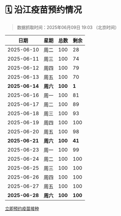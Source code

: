 # 🗓️ 沿江疫苗预约情况

> 数据抓取时间：2025年06月09日 19:03 （北京时间）

| 日期 | 星期 | 总数 | 剩余 |
|------|------|------|------|
| 2025-06-10 | 周二 | 100 | 28 |
| 2025-06-11 | 周三 | 100 | 74 |
| 2025-06-12 | 周四 | 100 | 79 |
| 2025-06-13 | 周五 | 100 | 70 |
| **2025-06-14** | **周六** | **100** | **1** |
| 2025-06-16 | 周一 | 100 | 81 |
| 2025-06-17 | 周二 | 100 | 89 |
| 2025-06-18 | 周三 | 100 | 93 |
| 2025-06-19 | 周四 | 100 | 100 |
| 2025-06-20 | 周五 | 100 | 98 |
| **2025-06-21** | **周六** | **100** | **41** |
| 2025-06-23 | 周一 | 100 | 99 |
| 2025-06-24 | 周二 | 100 | 100 |
| 2025-06-25 | 周三 | 100 | 100 |
| 2025-06-26 | 周四 | 100 | 100 |
| 2025-06-27 | 周五 | 100 | 100 |
| **2025-06-28** | **周六** | **100** | **100** |


<div class="button-container">
<a class="btn" href="http://yfzweb.ishequ.net/#/login" target="_blank">立即预约疫苗接种</a>
</div>
